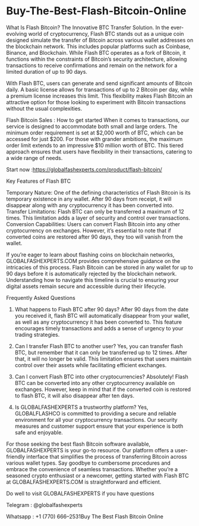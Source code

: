 # Buy-The-Best-Flash-Bitcoin-Online
What Is Flash Bitcoin?
The Innovative BTC Transfer Solution.
In the ever-evolving world of cryptocurrency, Flash BTC stands out as a unique coin designed simulate the transfer of Bitcoin across various wallet addresses on the blockchain network. This includes popular platforms such as Coinbase, Binance, and Blockchain. While Flash BTC operates as a fork of Bitcoin, it functions within the constraints of Bitcoin’s security architecture, allowing transactions to receive confirmations and remain on the network for a limited duration of up to 90 days.


With Flash BTC, users can generate and send significant amounts of Bitcoin daily. A basic license allows for transactions of up to 2 Bitcoin per day, while a premium license increases this limit. This flexibility makes Flash Bitcoin an attractive option for those looking to experiment with Bitcoin transactions without the usual complexities.

Flash Bitcoin Sales : How to get started
When it comes to transactions, our service is designed to accommodate both small and large orders. The minimum order requirement is set at $2,000 worth of BTC, which can be accessed for just $200. For those with grander ambitions, the maximum order limit extends to an impressive $10 million worth of BTC. This tiered approach ensures that users have flexibility in their transactions, catering to a wide range of needs.

Start now :https://globalfashexperts.com/product/flash-bitcoin/

Key Features of Flash BTC

Temporary Nature: One of the defining characteristics of Flash Bitcoin is its temporary existence in any wallet. After 90 days from receipt, it will disappear along with any cryptocurrency it has been converted into.
Transfer Limitations: Flash BTC can only be transferred a maximum of 12 times. This limitation adds a layer of security and control over transactions.
Conversion Capabilities: Users can convert Flash Bitcoin into any other cryptocurrency on exchanges. However, it’s essential to note that if converted coins are restored after 90 days, they too will vanish from the wallet.

If you’re eager to learn about flashing coins on blockchain networks, GLOBALFASHEXPERTS.COM provides comprehensive guidance on the intricacies of this process. Flash Bitcoin can be stored in any wallet for up to 90 days before it is automatically rejected by the blockchain network. Understanding how to navigate this timeline is crucial to ensuring your digital assets remain secure and accessible during their lifecycle.

Frequently Asked Questions
1. What happens to Flash BTC after 90 days?
After 90 days from the date you received it, flash BTC will automatically disappear from your wallet, as well as any cryptocurrency it has been converted to. This feature encourages timely transactions and adds a sense of urgency to your trading strategies.

2. Can I transfer Flash BTC to another user?
Yes, you can transfer flash BTC, but remember that it can only be transferred up to 12 times. After that, it will no longer be valid. This limitation ensures that users maintain control over their assets while facilitating efficient exchanges.

3. Can I convert Flash BTC into other cryptocurrencies?
Absolutely! Flash BTC can be converted into any other cryptocurrency available on exchanges. However, keep in mind that if the converted coin is restored to flash BTC, it will also disappear after ten days.

4. Is GLOBALFASHEXPERTS a trustworthy platform?
Yes, GLOBALFLASHCO is committed to providing a secure and reliable environment for all your cryptocurrency transactions. Our security measures and customer support ensure that your experience is both safe and enjoyable.

For those seeking the best flash Bitcoin software available, GLOBALFASHEXPERTS is your go-to resource. Our platform offers a user-friendly interface that simplifies the process of transferring Bitcoin across various wallet types. Say goodbye to cumbersome procedures and embrace the convenience of seamless transactions. Whether you’re a seasoned crypto enthusiast or a newcomer, getting started with Flash BTC at GLOBALFASHEXPERTS.COM is straightforward and efficient.

Do well to visit GLOBALFASHEXPERTS if you have questions

Telegram : @globalfashexperts

Whatsapp : +1 (770) 666–2531Buy The Best Flash Bitcoin Online
